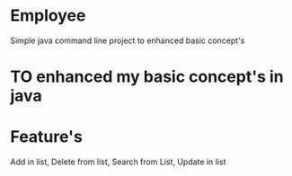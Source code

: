 # Employee
Simple java command line project to enhanced basic concept's
# TO enhanced my basic concept's in java 
# Feature's 
Add in list, Delete from list, Search from List, Update in list
